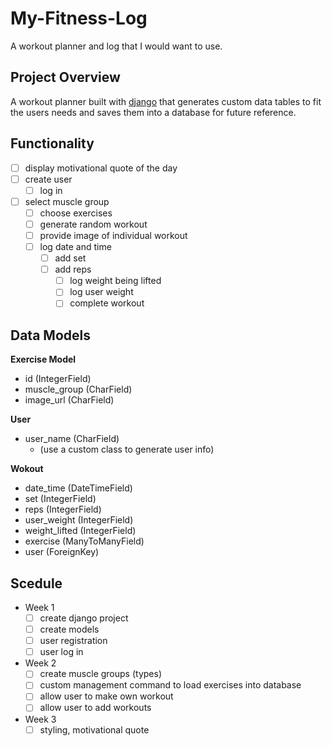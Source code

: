 
# My-Fitness-Log

A workout planner and log that I would want to use.

## Project Overview

A workout planner built with [django](https://www.djangoproject.com) that generates custom data tables to fit the users needs and saves them into a database for future reference.

## Functionality

- [ ] display motivational quote of the day
- [ ] create user
    - [ ] log in
- [ ] select muscle group
    - [ ] choose exercises
    - [ ] generate random workout
    - [ ] provide image of individual workout
    - [ ] log date and time
        - [ ] add set
        - [ ] add reps
            - [ ] log weight being lifted
            - [ ] log user weight
            - [ ] complete workout

## Data Models

**Exercise Model**
- id (IntegerField)
- muscle_group (CharField)
- image_url (CharField)

**User**
- user_name (CharField)
  - (use a custom class to generate user info)

**Wokout**
- date_time (DateTimeField)
- set (IntegerField)
- reps (IntegerField)
- user_weight (IntegerField)
- weight_lifted (IntegerField)
- exercise (ManyToManyField)
- user (ForeignKey)

## Scedule

- Week 1
  - [ ] create django project
  - [ ] create models
  - [ ] user registration
  - [ ] user log in
- Week 2
  - [ ] create muscle groups (types)
  - [ ] custom management command to load exercises into database
  - [ ] allow user to make own workout
  - [ ] allow user to add workouts
- Week 3
  - [ ] styling, motivational quote
